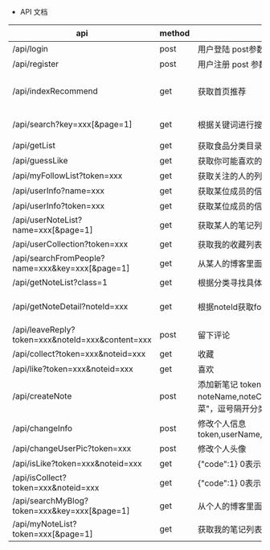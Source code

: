 * API 文档

| api  | method  | 说明  | 返回格式  |
|---|---|---|---|
|  /api/login | post  | 用户登陆 post参数{"name":"xxx","pass":"xxx"}  | {"code":0,"message":""} 0表示用户成功登陆,message中返回token,code 1 用户不存在 code 2密码有误 3表示输入为空 |
|  /api/register |  post | 用户注册 post 参数{"name":"xxx","pass":"xxx","email":"xxx"}  | {"code":0} 0表示注册成功 1 表示用户名已存在 2 邮箱已存在  |
|  /api/indexRecommend | get  | 获取首页推荐  | {"month":"六月","recommend":[{"foodTitle":"xxx","foodPic":"xxx(url)","foodDesc":"xxx"}...]},"hot":["foodTitle":"xxx","foodPic":"xxx(url)","foodDesc":"xxx","foodLikes":1,"foodCreateTime":"xxx","foodShare"分享的作品:"xxx","foodUrl":"xxx"}...]}|
|  /api/search?key=xxx[&page=1] | get  |  根据关键词进行搜索食品 | [{"foodTitle":"xxx","foodPic":"xxx(url)","foodDesc":"xxx","foodLikes":1,"foodCreateTime":"xxx","foodShare"分享的作品:"xxx","foodUrl":"xxx"}]  |
|  /api/getList | get  | 获取食品分类目录  | [{"id":"1","name":"家常菜"}...]  |
|  /api/guessLike | get  | 获取你可能喜欢的菜品  |  [{"foodTitle":"xxx","foodPic":"xxx(url)","foodDesc":"xxx","foodLikes":1,"foodCreateTime":"xxx","foodCollect":1,"noteId":12}...] |
|  /api/myFollowList?token=xxx | get  |  获取关注的人的列表 | [{"name":"xxx","icon":"xxx"}...]  |
|  /api/userInfo?name=xxx |  get |  获取某位成员的信息  | [{"userId":12,"userName":"xxx","sex":0,"introduction":"xxx","icon":"xxx"}]    |
   /api/userInfo?token=xxx |  get |  获取某位成员的信息  | [{"userId":12,"userName":"xxx","sex":0,"introduction":"xxx","icon":"xxx"}]    |
|  /api/userNoteList?name=xxx[&page=1] | get  | 获取某人的笔记列表  |  [{"foodTitle":"xxx","foodPic":"xxx(url)","foodDesc":"xxx","foodLikes":1,"foodCreateTime":"xxx","foodCollect":"1,"noteId":12}...] |
|  /api/userCollection?token=xxx | get  | 获取我的收藏列表  | [{"foodTitle":"xxx","foodPic":"xxx(url)","foodDesc":"xxx","foodLikes":1,"foodCreateTime":"xxx","foodCollect":2,"noteId":12}...]  |
| /api/searchFromPeople?name=xxx&key=xxx[&page=1]  | get  | 从某人的博客里面搜索  |  [{"foodTitle":"xxx","foodPic":"xxx(url)","foodDesc":"xxx","foodLikes":1,"foodCreateTime":"xxx","foodCollect":2,"noteId":12}...] |
| /api/getNoteList?class=1  | get  | 根据分类寻找具体的事物  |  [{"foodTitle":"xxx","foodPic":"xxx(url)","foodDesc":"xxx","foodLikes":1,"foodCreateTime":"xxx","foodCollect":2,"noteId":12}...] |
|  /api/getNoteDetail?noteId=xxx | get  | 根据noteId获取food的详情  | {"foodTitle":"xxx","foodPic":"xxx(url)","foodDesc":"xxx","foodLikes":1,"foodCreateTime":"xxx","workVOList":[{"userId":12,"picture":"xxx","desc":"xxx"}...],"noteId":12,"materialVOList":[{"name":"xxx","quantity":"xxx"}...],"stepVOList":[{"desc":"xxx","picUrl":"xxx"}...] ,"commentVOList":[{"userId":1,"time":"xxx","content":"xxx"}]|
|  /api/leaveReply?token=xxx&noteId=xxx&content=xxx | post  | 留下评论  | {"code":1} 0表示成功 1表示失败  |
|  /api/collect?token=xxx&noteid=xxx | get  | 收藏  | {"code":1} 0表示成功 1已有该收藏，取消收藏 2表示用户不存在  |
|/api/like?token=xxx&noteid=xxx | get  | 喜欢  | {"code":1} 0表示成功 1已有该喜欢，取消喜欢 2表示用户不存在  |
|/api/createNote | post  | 添加新笔记 token，noteName,noteCover,description,material,practice,tip,subtag(如"家常菜，下饭菜"，逗号隔开分类)  | {"code":1} 0表示成功 1表示子标签不在subtag范围之内 2表示用户不存在  |
|/api/changeInfo | post  | 修改个人信息 token,userName,address,sex,birthday,introduction,phoneNumber,userPwd,email  | {"code":1} 0表示成功 1表示修改的用户名已存在 2表示修改的邮箱已存在 3表示用户不存在  |
| /api/changeUserPic?token=xxx | post | 修改个人头像| {"code":1} 0表示成功 1表示失败  |
| /api/isLike?token=xxx&noteid=xxx |get|{"code":1} 0表示已经有喜欢 1表示还未喜欢 2表示用户不存在  |
| /api/isCollect?token=xxx&noteid=xxx |get|{"code":1} 0表示已经收藏 1表示还未收藏 2表示用户不存在  |
| /api/searchMyBlog?token=xxx&key=xxx[&page=1]  | get  | 从个人的博客里面搜索  |  [{"foodTitle":"xxx","foodPic":"xxx(url)","foodDesc":"xxx","foodLikes":1,"foodCreateTime":"xxx","foodCollect":2,"noteId":12}...] |
| /api/myNoteList?token=xxx[&page=1] | get  | 获取我的笔记列表  |  [{"foodTitle":"xxx","foodPic":"xxx(url)","foodDesc":"xxx","foodLikes":1,"foodCreateTime":"xxx","foodCollect":"1,"noteId":12}...] |
